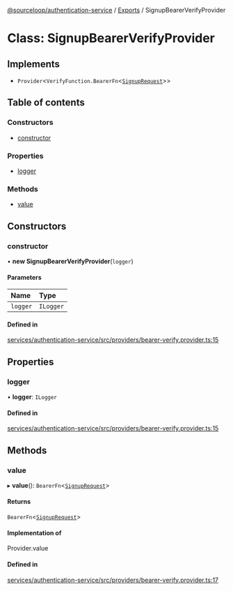 [@sourceloop/authentication-service](../README.md) / [Exports](../modules.md) / SignupBearerVerifyProvider

# Class: SignupBearerVerifyProvider

## Implements

- `Provider`<`VerifyFunction.BearerFn`<[`SignupRequest`](SignupRequest.md)\>\>

## Table of contents

### Constructors

- [constructor](SignupBearerVerifyProvider.md#constructor)

### Properties

- [logger](SignupBearerVerifyProvider.md#logger)

### Methods

- [value](SignupBearerVerifyProvider.md#value)

## Constructors

### constructor

• **new SignupBearerVerifyProvider**(`logger`)

#### Parameters

| Name | Type |
| :------ | :------ |
| `logger` | `ILogger` |

#### Defined in

[services/authentication-service/src/providers/bearer-verify.provider.ts:15](https://github.com/sourcefuse/loopback4-microservice-catalog/blob/089fc2dc0/services/authentication-service/src/providers/bearer-verify.provider.ts#L15)

## Properties

### logger

• **logger**: `ILogger`

#### Defined in

[services/authentication-service/src/providers/bearer-verify.provider.ts:15](https://github.com/sourcefuse/loopback4-microservice-catalog/blob/089fc2dc0/services/authentication-service/src/providers/bearer-verify.provider.ts#L15)

## Methods

### value

▸ **value**(): `BearerFn`<[`SignupRequest`](SignupRequest.md)\>

#### Returns

`BearerFn`<[`SignupRequest`](SignupRequest.md)\>

#### Implementation of

Provider.value

#### Defined in

[services/authentication-service/src/providers/bearer-verify.provider.ts:17](https://github.com/sourcefuse/loopback4-microservice-catalog/blob/089fc2dc0/services/authentication-service/src/providers/bearer-verify.provider.ts#L17)
